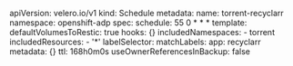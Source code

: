 apiVersion: velero.io/v1
kind: Schedule
metadata:
  name: torrent-recyclarr
  namespace: openshift-adp
spec:
  schedule: 55 0 * * *
  template:
    defaultVolumesToRestic: true
    hooks: {}
    includedNamespaces:
      - torrent
    includedResources:
      - '*'
    labelSelector:
      matchLabels:
        app: recyclarr
    metadata: {}
    ttl: 168h0m0s
  useOwnerReferencesInBackup: false